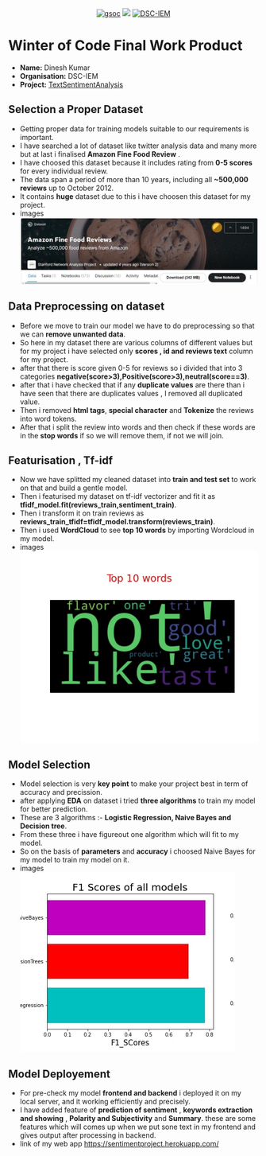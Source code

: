 <center><a href="https://winterofcode.com/"><img src="https://camo.githubusercontent.com/c73f77959233a8adb69f3dee7bbb3ba5e016f4239c7496c82538cc60c984f56e/68747470733a2f2f77696e7465726f66636f64652e636f6d2f7374617469632f6d656469612f6f72672d6c6f676f2e39333564376634382e706e67" alt="gsoc" height="50"/></a>
<a href="https://www.python.org/"><img src="https://www.python.org/static/community_logos/python-logo.png" height="45"/></a>
<a href="https://fury.gl/latest/community.html"><img src="https://raw.githubusercontent.com/divyake/Cysec-Hacktoberfest/dcc84465cfcff73981f8fcb5c8fe3b1710c007e1/assets/logo.svg" alt="DSC-IEM" height="45"/></a>
</center>

# Winter of Code Final Work Product
* **Name:** Dinesh Kumar
* **Organisation:** DSC-IEM
* **Project:** [TextSentimentAnalysis](https://github.com/khanfarhan10/TextSentimentAnalysis)

## Selection a Proper Dataset
* Getting proper data for training models suitable to our requirements is important.
* I have searched a lot of dataset like twitter analysis data and many more but at last i finalised **Amazon Fine Food Review** .
* I have choosed this dataset because it includes rating from **0-5 scores** for every individual review.
* The data span a period of more than 10 years, including all **~500,000 reviews** up to October 2012.
* It contains **huge** dataset due to this i have choosen this dataset for my project.
* images
![](/images/dataset.JPG)

## Data Preprocessing on dataset
* Before we move to train our model we have to do preprocessing so that we can **remove unwanted data**.
* So here in my dataset there are various columns of different values but for my project i have selected only **scores , id and reviews text** column for my project.
* after that there is score given 0-5 for reviews so i divided that into 3 categories **negative(score>3),Positive(score>3),neutral(score==3)**.
* after that i have checked that if any **duplicate values** are there than i have seen that there are duplicates values , I removed all duplicated value.
* Then i removed **html tags**, **special character** and **Tokenize** the reviews into word tokens.
* After that i split the review into words and then check if these words are in the **stop words** if so we will remove them, if not we will join.

## Featurisation , Tf-idf
* Now we have splitted my cleaned dataset into **train and test set** to work on that and build a gentle model.
* Then i featurised my dataset on tf-idf vectorizer and fit it as **tfidf_model.fit(reviews_train,sentiment_train)**.
* Then i transform it on train reviews as **reviews_train_tfidf=tfidf_model.transform(reviews_train)**.
* Then i used **WordCloud** to see **top 10 words** by importing Wordcloud in my model.
* images 
![](/images/top10_words.jpg)

## Model Selection
* Model selection is very **key point** to make your project best in term of accuracy and precission.
* after applying **EDA** on dataset i tried **three algorithms** to train my model for better prediction.
* These are 3 algorithms :- **Logistic Regression, Naive Bayes and Decision tree**.
* From these three i have figureout one algorithm which will fit to my model.
* So on the basis of **parameters** and **accuracy** i choosed Naive Bayes for my model to train my model on it.
* images
![](/images/f1_scores.jpg)

## Model Deployement
* For pre-check my model **frontend and backend** i deployed it on my local server, and it working efficiently and precisely.
* I have added feature of **prediction of sentiment** , **keywords extraction and showing** , **Polarity and Subjectivity** and **Summary**. these are some features which will comes up when we put sone text in my frontend and gives output after processing in backend.
* link of my web app
https://sentimentproject.herokuapp.com/